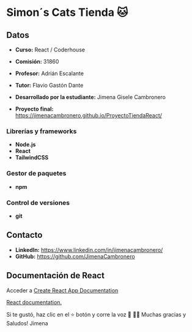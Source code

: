 # Simon´s Cats Tienda 🐱


## Datos

* **Curso:** React / Coderhouse

* **Comisión:** 31860

* **Profesor:** Adrián Escalante

* **Tutor:** Flavio Gastón Dante

* **Desarrollado por la estudiante:** Jimena Gisele Cambronero

* **Proyecto final:** https://jimenacambronero.github.io/ProyectoTiendaReact/

### Librerías y frameworks

* **Node.js**
* **React**
* **TailwindCSS**

### Gestor de paquetes

* **npm**

### Control de versiones

* **git**

## Contacto

* **LinkedIn:** https://www.linkedin.com/in/jimenacambronero/
* **GitHub:** https://github.com/JimenaCambronero


## Documentación de React

Acceder a [Create React App Documentation](https://create-react-app.dev/docs/getting-started/)

[React documentation.](https://reactjs.org/)

Si te gustó, haz clic en el ⭐️ botón y corre la voz 🦄 👩‍💻 Muchas gracias y Saludos! Jimena

